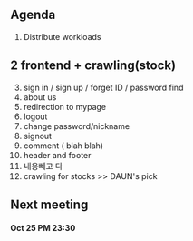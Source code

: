 ## Agenda
1. Distribute workloads

## 2 frontend + crawling(stock)

3. sign in / sign up / forget ID / password find  
4. about us
5. redirection to mypage
6. logout
7. change password/nickname
8. signout
9. comment ( blah blah)
10. header and footer
11. 내용빼고 다
11. crawling for stocks >> DAUN's pick


## Next meeting
#### Oct 25 PM 23:30
